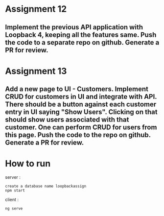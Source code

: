 # Assignment 12
## Implement the previous API application with Loopback 4, keeping all the features same. Push the code to a separate repo on github. Generate a PR for review.

# Assignment 13
## Add a new page to UI - Customers. Implement CRUD for customers in UI and integrate with API. There should be a button against each customer entry in UI saying "Show Users". Clicking on that should show users associated with that customer. One can perform CRUD for users from this page. Push the code to the repo on github. Generate a PR for review.

# How to run

server :

    create a database name loopbackassign
    npm start


client :

    ng serve

